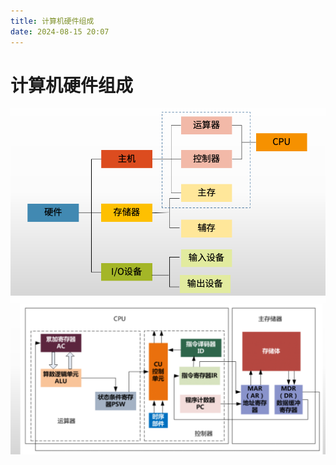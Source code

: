 ```yaml
---
title: 计算机硬件组成
date: 2024-08-15 20:07
---
```


# 计算机硬件组成

![计算机硬件组成](/系统架构师/计算机基础/计算机体系结构/计算机硬件组成.png)
![计算机硬件组成1](/系统架构师/计算机基础/计算机体系结构/计算机硬件组成1.png)

